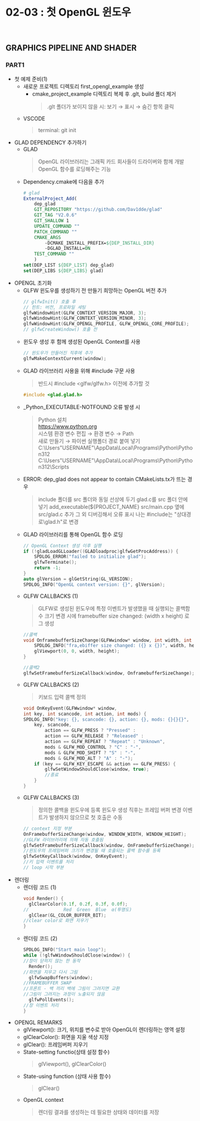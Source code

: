 # 02-03 : 첫 OpenGL 윈도우<br>
<br>

## GRAPHICS PIPELINE AND SHADER<br>
### PART1<br>
- 첫 예제 준비(1)<br>
  + 새로운 프로젝트 디렉토리 first_opengl_example 생성
      * cmake_project_example 디렉토리 복제 후 .glt, build 폴더 제거
        > .glt 폴더가 보이지 않을 시: 보기 → 표시 → 숨긴 항목 클릭
  + VSCODE
    > terminal: git init
- GLAD DEPENDENCY 추가하기
  + GLAD
    > OpenGL 라이브러리는 그래픽 카드 회사들이 드라이버와 함께 개발
    > OpenGL 함수를 로딩해주는 기능
  + Dependency.cmake에 다음을 추가
    ```cmake
    # glad
    ExternalProject_Add(
        dep_glad
        GIT_REPOSITORY "https://github.com/Dav1dde/glad"
        GIT_TAG "V2.0.6"
        GIT_SHALLOW 1
        UPDATE_COMMAND ""
        PATCH_COMMAND ""
        CMAKE_ARGS
            -DCMAKE_INSTALL_PREFIX=${DEP_INSTALL_DIR}
            -DGLAD_INSTALL=ON
        TEST_COMMAND ""
        )
    set(DEP_LIST ${DEP_LIST} dep_glad)
    set(DEP_LIBS ${DEP_LIBS} glad)
    ```
- OPENGL 초기화
  + GLFW 윈도우를 생성하기 전 만들기 희망하는 OpenGL 버전 추가
    ```cpp
    // glfwInit() 호출 후
    // 힌트: 버전, 프로파일 세팅
    glfwWindowHint(GLFW_CONTEXT_VERSION_MAJOR, 3);
    glfwWindowHint(GLFW_CONTEXT_VERSION_MINOR, 3);
    glfwWindowHint(GLFW_OPENGL_PROFILE, GLFW_OPENGL_CORE_PROFILE);
    // glfwCreateWindow() 호출 전
    ```
  + 윈도우 생성 후 함께 생성된 OpenGL Context를 사용
    ```cpp
    // 윈도우가 만들어진 직후에 추가
    glfwMakeContextCurrent(window);
    ```
  + GLAD 라이브러리 사용을 위해 #include 구문 사용
    > 반드시 #include <glfw/glfw.h> 이전에 추가할 것
    ```cpp
    #include <glad.glad.h>
    ```
  + _Python_EXECUTABLE-NOTFOUND 오류 발생 시
    > Python 설치<br>
    > https://www.python.org<br>
    > 시스템 환경 변수 편집 → 환경 변수 → Path<br>
    > 새로 만들기 → 파이썬 실행폴더 경로 붙여 넣기
    > C:\Users\"USERNAME"\AppData\Local\Programs\Python\Python312
    > C:\Users\"USERNAME"\AppData\Local\Programs\Python\Python312\Scripts
  + ERROR: dep_glad does not appear to contain CMakeLists.tx가 뜨는 경우
    > include 폴더를 src 폴더와 동일 선상에 두기
    > glad.c를 src 폴더 안에 넣기
    > add_executable(${PROJECT_NAME} src/main.cpp 옆에 src/glad.c 추가
    > 그 외 디버깅해서 오류 표시 나는 #include는 "상대경로\glad.h"로 변경
  + GLAD 라이브러리를 통해 OpenGL 함수 로딩
    ```cpp
    // OpenGL Context 생성 이후 실행
    if (!gladLoadGLLoader((GLADloadproc)glfwGetProcAddress)) {
        SPDLOG_ERROR("failed to initialize glad");
        glfwTerminate();
        return -1;
    }
    auto glVersion = glGetString(GL_VERSION);
    SPDLOG_INFO("OpenGL context version: {}", glVersion);
    ```
  + GLFW CALLBACKS (1)
    > GLFW로 생성된 윈도우에 특정 이벤트가 발생했을 때 실행되는 콜백함수
    > 크기 변경 시에 framebuffer size changed: (width x height) 로그 생성
    ```cpp
    //콜백
    void OnframebufferSizeChange(GLFWwindow* window, int width, int height){
        SPDLOG_INFO("fra,ebiffer size changed: ({} x {})", width, height);
        glViewport(0, 0, width, height);
    }
    ```
    ```cpp
    //콜백2
    glfwSetFramebufferSizeCallback(window, OnframebufferSizeChange);
    ```
  + GLFW CALLBACKS (2)
    > 키보드 입력 콜백 정의
    ```cpp
    void OnKeyEvent(GLFWwindow* window,
    int key, int scancode, int action, int mods) {
    SPDLOG_INFO("key: {}, scancode: {}, action: {}, mods: {}{}{}",
        key, scancode,
            action == GLFW_PRESS ? "Pressed" :
            action == GLFW_RELEASE ? "Released" :
            action == GLFW_REPEAT ? "Repeat" : "Unknown",
            mods & GLFW_MOD_CONTROL ? "C" : "-",
            mods & GLFW_MOD_SHIFT ? "S" : "-",
            mods & GLFW_MOD_ALT ? "A" : "-");
        if (key == GLFW_KEY_ESCAPE && action == GLFW_PRESS) {
            glfwSetWindowShouldClose(window, true);
            //종료
        }
    }
    ```
  + GLFW CALLBACKS (3)
    > 정의한 콜백을 윈도우에 등록
    > 윈도우 생성 직후는 프레임 버퍼 변경 이벤트가 발생하지 않으므로 첫 호출은 수동
    ```cpp
    // context 지정 부분
    OnFramebufferSizeChange(window, WINDOW_WIDTH, WINDOW_HEIGHT);
    //GLFW 라이브러리에 의해 자동 호출됨
    glfwSetFramebufferSizeCallback(window, OnFramebufferSizeChange);
    //윈도우의 프레임버퍼 크기가 변경될 때 호출되는 콜백 함수를 등록
    glfwSetKeyCallback(window, OnKeyEvent);
    //키 입력 이벤트를 처리
    // loop 시작 부분
    ```
- 렌더링
  + 렌더링 코드 (1)
    ```cpp
    void Render() {
      glClearColor(0.1f, 0.2f, 0.3f, 0.0f);
    //             Red  Green  Blue  α(투명도)
      glClear(GL_COLOR_BUFFER_BIT);
    //clear color로 화면 지우기
    }
    ```
  + 렌더링 코드 (2)
    ```cpp
    SPDLOG_INFO("Start main loop");
    while (!glfwWindowShouldClose(window)) {
    //창이 닫히지 않는 한 동작
      Render();
    //화면을 지우고 다시 그림
      glfwSwapBuffers(window);
    //FRAMEBUFFER SWAP
    //프론트 - 백 끼리 백에 그림이 그려지면 교환
    //그림이 그려지는 과정이 노출되지 않음
      glfwPollEvents();
    //창 이벤트 처리
    }
    ```
- OPENGL REMARKS
  + glViewport(): 크기, 위치를 변수로 받아 OpenGL이 렌더링하는 영역 설정
  + glClearColor(): 화면을 지울 색상 지정
  + glClear(): 프레임버퍼 지우기
  + State-setting functio(상태 설정 함수)
    > glViewport(), glClearColor()
  + State-using function (상태 사용 함수)
    > glClear()
  + OpenGL context
    > 렌더링 결과를 생성하는 데 필요한 상태와 데이터를 저장
  
    
